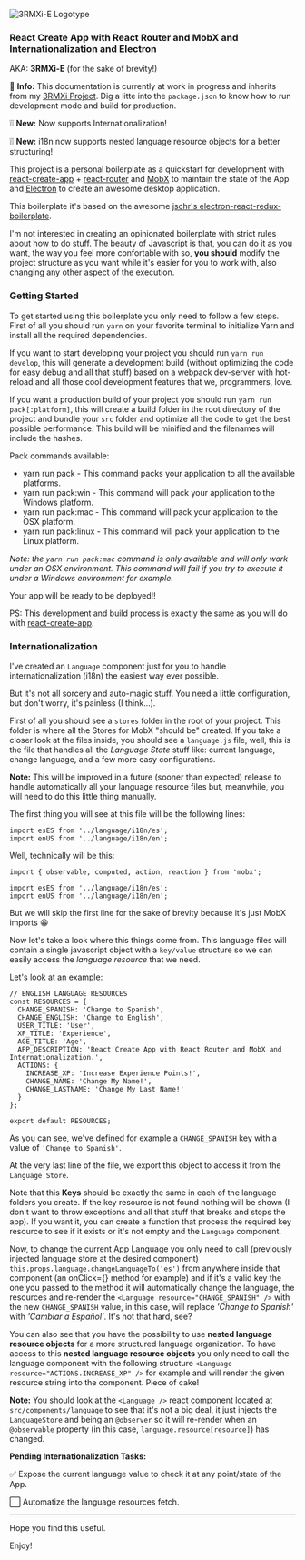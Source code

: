 ![3RMXi-E Logotype](https://raw.githubusercontent.com/alexvcasillas/react-mobx-router-electron/master/3RMXi-E.jpg)

### React Create App with React Router and MobX and Internationalization and Electron

AKA: **3RMXi-E** (for the sake of brevity!)

📢 **Info:** This documentation is currently at work in progress and inherits from my [3RMXi Project](https://github.com/alexvcasillas/react-mobx-router). Dig a litte into the `package.json` to know how to run development mode and build for production.

❕❕ **New:** Now supports Internationalization!

❕❕ **New:** i18n now supports nested language resource objects for a better structuring!

This project is a personal boilerplate as a quickstart for development with [react-create-app](https://github.com/facebookincubator/create-react-app) + [react-router](https://github.com/ReactTraining/react-router) and [MobX](https://github.com/mobxjs/mobx) to maintain the state of the App and [Electron](https://github.com/electron/electron) to create an awesome desktop application.

This boilerplate it's based on the awesome [jschr's electron-react-redux-boilerplate](https://github.com/jschr/electron-react-redux-boilerplate).

I'm not interested in creating an opinionated boilerplate with strict rules about how to do stuff. The beauty of Javascript is that, you can do it as you want, the way you feel more confortable with so, **you should** modify the project structure as you want while it's easier for you to work with, also changing any other aspect of the execution.

### Getting Started

To get started using this boilerplate you only need to follow a few steps. First of all
you should run `yarn` on your favorite terminal to initialize Yarn and install all the required
dependencies.

If you want to start developing your project you should run `yarn run develop`, this will generate
a development build (without optimizing the code for easy debug and all that stuff) based on a webpack dev-server
with hot-reload and all those cool development features that we, programmers, love.

If you want a production build of your project you should run `yarn run pack[:platform]`, this will create a build folder in the root
directory of the project and bundle your `src` folder and optimize all the code to get the best possible performance. This build will be minified and the filenames will include the hashes.

Pack commands available:
* yarn run pack - This command packs your application to all the available platforms.
* yarn run pack:win - This command will pack your application to the Windows platform.
* yarn run pack:mac - This command will pack your application to the OSX platform.
* yarn run pack:linux - This command will pack your application to the Linux platform.

_Note: the `yarn run pack:mac` command is only available and will only work under an OSX environment. This command will fail if you try to execute it under a Windows environment for example._

Your app will be ready to be deployed!!

PS: This development and build process is exactly the same as you will do with [react-create-app](https://github.com/facebookincubator/create-react-app).

### Internationalization

I've created an `Language` component just for you to handle internationalization (i18n) the easiest way ever possible.

But it's not all sorcery and auto-magic stuff. You need a little configuration, but don't worry, it's painless (I think...).

First of all you should see a `stores` folder in the root of your project. This folder is where all the Stores for MobX "should be"
created. If you take a closer look at the files inside, you should see a `language.js` file, well, this is the file that handles all the
_Language State_ stuff like: current language, change language, and a few more easy configurations.

**Note:** This will be improved in a future (sooner than expected) release to handle automatically all your language resource files
but, meanwhile, you will need to do this little thing manually.

The first thing you will see at this file will be the following lines:

```
import esES from '../language/i18n/es';
import enUS from '../language/i18n/en';
```

Well, technically will be this:

```
import { observable, computed, action, reaction } from 'mobx';

import esES from '../language/i18n/es';
import enUS from '../language/i18n/en';
```

But we will skip the first line for the sake of brevity because it's just MobX imports 😀

Now let's take a look where this things come from. This language files will contain a single javascript object with
a `key/value` structure so we can easily access the _language resource_ that we need.

Let's look at an example:

```
// ENGLISH LANGUAGE RESOURCES
const RESOURCES = {
  CHANGE_SPANISH: 'Change to Spanish',
  CHANGE_ENGLISH: 'Change to English',
  USER_TITLE: 'User',
  XP_TITLE: 'Experience',
  AGE_TITLE: 'Age',
  APP_DESCRIPTION: 'React Create App with React Router and MobX and Internationalization.',
  ACTIONS: {
    INCREASE_XP: 'Increase Experience Points!',
    CHANGE_NAME: 'Change My Name!',
    CHANGE_LASTNAME: 'Change My Last Name!'
  }
};

export default RESOURCES;

```

As you can see, we've defined for example a `CHANGE_SPANISH` key with a value of `'Change to Spanish'`.

At the very last line of the file, we export this object to access it from the `Language Store`.

Note that this **Keys** should be exactly the same in each of the language folders you create. If the key resource is not found
nothing will be shown (I don't want to throw exceptions and all that stuff that breaks and stops the app). If you want it, you can create a function that process the required key resource to see if it exists or it's not empty and the `Language` component.

Now, to change the current App Language you only need to call (previously injected language store at the desired component) `this.props.language.changeLanguageTo('es')` from anywhere inside that component (an onClick={} method for example) and if it's a valid key the one you passed to the method it will automatically change the language, the resources and re-render the `<Language resource="CHANGE_SPANISH" />` with the new `CHANGE_SPANISH` value, in this case, will replace _'Change to Spanish'_  with _'Cambiar a Español'_. It's not that hard, see?

You can also see that you have the possibility to use **nested language resource objects** for a more structured language organization. To have access to this **nested language resource objects** you only need to call the language component with the following structure `<Language resource="ACTIONS.INCREASE_XP" />` for example and will render the given resource string into the component. Piece of cake!

**Note:** You should look at the `<Language />` react component located at `src/components/language` to see that it's not a big deal, it just injects the `LanguageStore` and being an `@observer` so it will re-render when an `@observable` property (in this case, `language.resource[resource]`) has changed.

**Pending Internationalization Tasks:**

✅ Expose the current language value to check it at any point/state of the App.

⬜ Automatize the language resources fetch.

---

Hope you find this useful.

Enjoy!
